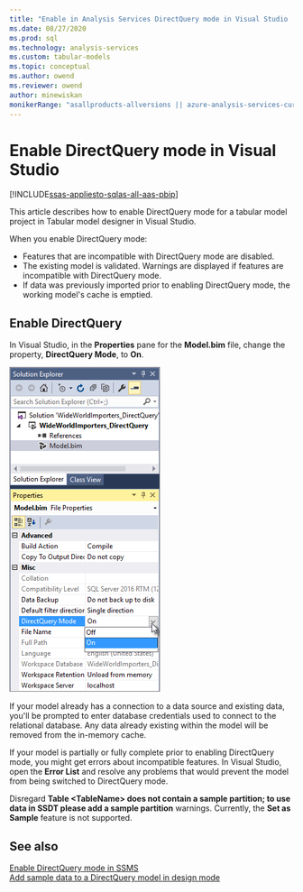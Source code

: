 ```yaml
---
title: "Enable in Analysis Services DirectQuery mode in Visual Studio | Microsoft Docs"
ms.date: 08/27/2020
ms.prod: sql
ms.technology: analysis-services
ms.custom: tabular-models
ms.topic: conceptual
ms.author: owend
ms.reviewer: owend
author: minewiskan
monikerRange: "asallproducts-allversions || azure-analysis-services-current || power-bi-premium-current || >= sql-analysis-services-2016"
---
```

# Enable DirectQuery mode in Visual Studio

[!INCLUDE[ssas-appliesto-sqlas-all-aas-pbip](../includes/ssas-appliesto-sqlas-all-aas-pbip.md)]

This article describes how to enable DirectQuery mode for a tabular model project in Tabular model designer in Visual Studio.  
  
When you enable DirectQuery mode:

- Features that are incompatible with DirectQuery mode are disabled.  
- The existing model is validated. Warnings are displayed if features are incompatible with DirectQuery mode.  
- If data was previously imported prior to enabling DirectQuery mode, the working model's cache is emptied.  
  
## Enable DirectQuery
  
In Visual Studio, in the **Properties** pane for the **Model.bim** file, change the property, **DirectQuery Mode**, to **On**.  

![Enable DirectQuery mode in Visual Studio](../../analysis-services/tabular-models/media/enable-directquery-mode-in-ssdt.png)
  
If your model already has a connection to a data source and existing data, you'll be prompted to enter database credentials used to connect to the relational database. Any data already existing within the model will be removed from the in-memory cache.  
  
If your model is partially or fully complete prior to enabling DirectQuery mode, you might get errors about incompatible features. In Visual Studio, open the **Error List** and resolve any problems that would prevent the model from being switched to DirectQuery mode.

Disregard  **Table \<TableName> does not contain a sample partition; to use data in SSDT please add a sample partition** warnings. Currently, the **Set as Sample** feature is not supported.


## See also

[Enable DirectQuery mode in SSMS](../../analysis-services/tabular-models/enable-directquery-mode-in-ssms.md)  
[Add sample data to a DirectQuery model in design mode](../../analysis-services/tabular-models/add-sample-data-to-a-directquery-model-in-design-mode.md)

